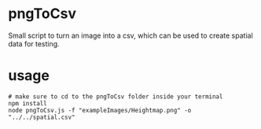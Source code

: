 # pngToCsv

Small script to turn an image into a csv, which can be used to create spatial data for testing.

# usage

    # make sure to cd to the pngToCsv folder inside your terminal
    npm install
    node pngToCsv.js -f "exampleImages/Heightmap.png" -o "../../spatial.csv"
